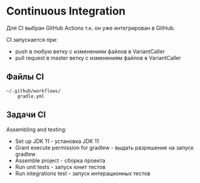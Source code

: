 # Continuous Integration

Для CI выбран GitHub Actions т.к. он уже интегрирован в GitHub.

CI запускается при:
  * push в любую ветку с изменениям файлов в VariantCaller
  * pull request в master ветку с изменениям файлов в VariantCaller

## Файлы CI

```
~/.github/workflows/
    gradle.yml
```

## Задачи CI

Assembling and testing:
  * Set up JDK 11 - установка JDK 11
  * Grant execute permission for gradlew - выдать разрешение на запуск gradlew
  * Assemble project - сборка проекта
  * Run unit tests - запуск юнит тестов
  * Run integrations test - запуск интерационных тестов